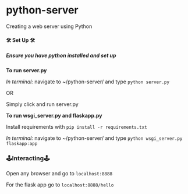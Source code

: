 # python-server
Creating a web server using Python

#### 🛠 Set Up 🛠
##### *Ensure you have python installed and set up*

**To run server.py**

*In terminal:* navigate to ~/python-server/ and type `python server.py`

OR

Simply click and run server.py

**To run wsgi_server.py and flaskapp.py**

Install requirements with `pip install -r requirements.txt`

*In terminal:* navigate to ~/python-server/ and type `python wsgi_server.py flaskapp:app`

### 🕹Interacting🕹

Open any browser and go to `localhost:8888`

For the flask app go to `localhost:8888/hello`
